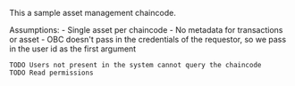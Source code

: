 This a sample asset management chaincode.

Assumptions:
	- Single asset per chaincode
	- No metadata for transactions or asset
	- OBC doesn't pass in the credentials of the requestor, so we pass in the user id as the first argument

	TODO Users not present in the system cannot query the chaincode
	TODO Read permissions

